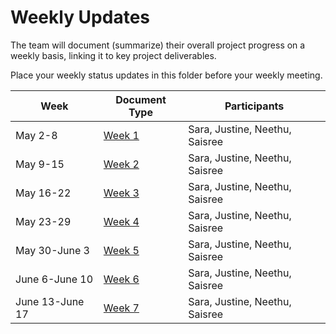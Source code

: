 # Weekly Updates

The team will document (summarize) their overall project progress on a weekly basis, linking it to key project deliverables. 

Place your weekly status updates in this folder before your weekly meeting.


| Week | Document Type   | Participants|
|------|--------------|---------------|
| May 2-8| [Week 1](Week1.md) | Sara, Justine, Neethu, Saisree|
| May 9-15| [Week 2](Week2.md) | Sara, Justine, Neethu, Saisree|
| May 16-22| [Week 3](Week3.md) | Sara, Justine, Neethu, Saisree|
| May 23-29| [Week 4](Week4.md) | Sara, Justine, Neethu, Saisree|
| May 30-June 3| [Week 5](Week5.md) | Sara, Justine, Neethu, Saisree|
| June 6-June 10| [Week 6](Week6.md) | Sara, Justine, Neethu, Saisree|
| June 13-June 17| [Week 7](Week7.md) | Sara, Justine, Neethu, Saisree|
